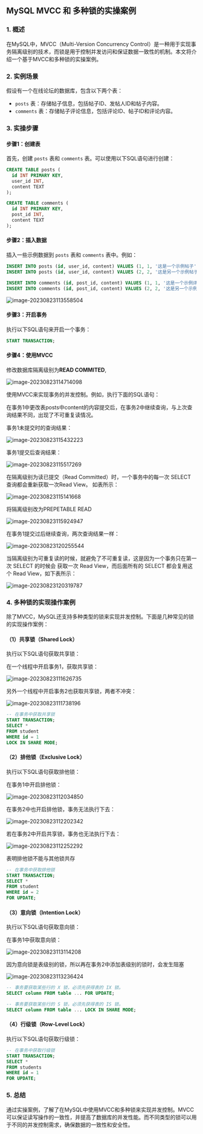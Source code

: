 ## MySQL MVCC 和 多种锁的实操案例

### 1. 概述

在MySQL中，MVCC（Multi-Version Concurrency Control）是一种用于实现事务隔离级别的技术，而锁是用于控制并发访问和保证数据一致性的机制。本文将介绍一个基于MVCC和多种锁的实操案例。

### 2. 实例场景

假设有一个在线论坛的数据库，包含以下两个表：

- `posts` 表：存储帖子信息，包括帖子ID、发帖人ID和帖子内容。
- `comments` 表：存储帖子评论信息，包括评论ID、帖子ID和评论内容。

### 3. 实操步骤

#### 步骤1：创建表

首先，创建 `posts` 表和 `comments` 表。可以使用以下SQL语句进行创建：

```sql
CREATE TABLE posts (
  id INT PRIMARY KEY,
  user_id INT,
  content TEXT
);

CREATE TABLE comments (
  id INT PRIMARY KEY,
  post_id INT,
  content TEXT
);
```

#### 步骤2：插入数据

插入一些示例数据到 `posts` 表和 `comments` 表中。例如：

```sql
INSERT INTO posts (id, user_id, content) VALUES (1, 1, '这是一个示例帖子');
INSERT INTO posts (id, user_id, content) VALUES (2, 2, '这是另一个示例帖子');

INSERT INTO comments (id, post_id, content) VALUES (1, 1, '这是一个示例评论');
INSERT INTO comments (id, post_id, content) VALUES (2, 2, '这是另一个示例评论');
```

![image-20230823113558504](C:\Users\23694\AppData\Roaming\Typora\typora-user-images\image-20230823113558504.png)

#### 步骤3：开启事务

执行以下SQL语句来开启一个事务：

```sql
START TRANSACTION;
```

#### 步骤4：使用MVCC

修改数据库隔离级别为**READ COMMITED**,

![image-20230823114714098](C:\Users\23694\AppData\Roaming\Typora\typora-user-images\image-20230823114714098.png)

使用MVCC来实现事务的并发控制。例如，执行下面的SQL语句：

在事务1中更改表posts中content的内容提交后，在事务2中继续查询，与上次查询结果不同，出现了不可重复读情况。

事务1未提交时的查询结果：

![image-20230823115432223](C:\Users\23694\AppData\Roaming\Typora\typora-user-images\image-20230823115432223.png)

事务1提交后查询结果：

![image-20230823115517269](C:\Users\23694\AppData\Roaming\Typora\typora-user-images\image-20230823115517269.png)

在隔离级别为读已提交（Read Committed）时，一个事务中的每一次 SELECT 查询都会重新获取一次Read View。
如表所示：

![image-20230823115141668](C:\Users\23694\AppData\Roaming\Typora\typora-user-images\image-20230823115141668.png)

将隔离级别改为PREPETABLE READ

![image-20230823115924947](C:\Users\23694\AppData\Roaming\Typora\typora-user-images\image-20230823115924947.png)

在事务1提交过后继续查询，两次查询结果一样：

![image-20230823120255544](C:\Users\23694\AppData\Roaming\Typora\typora-user-images\image-20230823120255544.png)

当隔离级别为可重复读的时候，就避免了不可重复读，这是因为一个事务只在第一次 SELECT 的时候会
获取一次 Read View，而后面所有的 SELECT 都会复用这个 Read View，如下表所示：

![image-20230823120319787](C:\Users\23694\AppData\Roaming\Typora\typora-user-images\image-20230823120319787.png)

### 4. 多种锁的实现操作案例

除了MVCC，MySQL还支持多种类型的锁来实现并发控制。下面是几种常见的锁的实现操作案例：

#### （1）共享锁（Shared Lock）

执行以下SQL语句获取共享锁：

在一个线程中开启事务1，获取共享锁：

![image-20230823111626735](C:\Users\23694\AppData\Roaming\Typora\typora-user-images\image-20230823111626735.png)

另外一个线程中开启事务2也获取共享锁，两者不冲突：

![image-20230823111738196](C:\Users\23694\AppData\Roaming\Typora\typora-user-images\image-20230823111738196.png)

```sql
-- 在事务中获取共享锁
START TRANSACTION;
SELECT *
FROM student
WHERE id = 1
LOCK IN SHARE MODE;
```

#### （2）排他锁（Exclusive Lock）

执行以下SQL语句获取排他锁：

在事务1中开启排他锁：

![image-20230823112034850](C:\Users\23694\AppData\Roaming\Typora\typora-user-images\image-20230823112034850.png)

在事务2中也开启排他锁，事务无法执行下去：

![image-20230823112202342](C:\Users\23694\AppData\Roaming\Typora\typora-user-images\image-20230823112202342.png)

若在事务2中开启共享锁，事务也无法执行下去：

![image-20230823112252292](C:\Users\23694\AppData\Roaming\Typora\typora-user-images\image-20230823112252292.png)

表明排他锁不能与其他锁共存

```sql
-- 在事务中获取排他锁
START TRANSACTION;
SELECT *
FROM student
WHERE id = 2
FOR UPDATE;
```

#### （3）意向锁（Intention Lock）

执行以下SQL语句获取意向锁：

在事务1中获取意向锁：

![image-20230823113114208](C:\Users\23694\AppData\Roaming\Typora\typora-user-images\image-20230823113114208.png)

因为意向锁是表级别的锁，所以再在事务2中添加表级别的锁时，会发生阻塞

![image-20230823113236424](C:\Users\23694\AppData\Roaming\Typora\typora-user-images\image-20230823113236424.png)

```sql
-- 事务要获取某些行的 X 锁，必须先获得表的 IX 锁。
SELECT column FROM table ... FOR UPDATE;
```

```sql
-- 事务要获取某些行的 S 锁，必须先获得表的 IS 锁。
SELECT column FROM table ... LOCK IN SHARE MODE;
```

#### （4）行级锁（Row-Level Lock）

执行以下SQL语句获取行级锁：

```sql
-- 在事务中获取行级锁
START TRANSACTION;
SELECT *
FROM students
WHERE id = 1
FOR UPDATE;
```

### 5. 总结

通过实操案例，了解了在MySQL中使用MVCC和多种锁来实现并发控制。MVCC可以保证读写操作的一致性，并提高了数据库的并发性能。而不同类型的锁可以用于不同的并发控制需求，确保数据的一致性和安全性。
